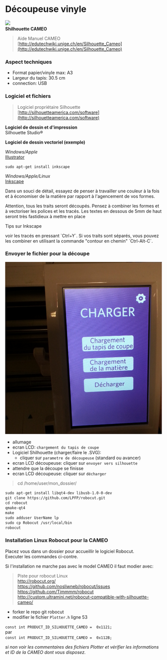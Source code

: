 # Découpeuse vinyle

![](http://www.silhcdn.com/2/i/regions/2/logo.png)  
**Shilhouette CAMEO**

>Aide Manuel CAMEO  
>[http://edutechwiki.unige.ch/en/Silhouette_Cameo](http://edutechwiki.unige.ch/en/Silhouette_Cameo)

### Aspect techniques

* Format papier/vinyle max: A3
* Largeur du tapis: 30.5 cm
* connection: USB

### Logiciel et fichiers

>Logiciel propriétaire Silhouette  
>[http://silhouetteamerica.com/software](http://silhouetteamerica.com/software)

**Logiciel de dessin et d'impression**  
Silhouette Studio®

**Logiciel de dessin vectoriel (exemple)**

*Windows/Apple*  
[Illustrator](http://www.adobe.com/fr/products/illustrator.html)

```shell
sudo apt-get install inkscape
```

*Windows/Apple/Linux*  
[Inkscape](https://inkscape.org/fr/telecharger/)

Dans un souci de détail, essayez de penser à travailler une couleur à la fois et à économiser de la matière par rapport à l'agencement de vos formes.
<aside class="warning">
Attention, tous les traits seront découpés.  
Pensez à combiner les formes et à vectoriser les polices et les tracés.  
Les textes en dessous de 5mm de haut seront très fastidieux à mettre en place
</aside>

Tips sur Inkscape
<aside class="notice">
voir les tracés en pressant `Ctrl+Y`.  
Si vos traits sont séparés, vous pouvez les combiner en utilisant la commande "contour en chemin" `Ctrl-Alt-C`.
</aside>

### Envoyer le fichier pour la découpe

![repetier3D](../images/cameo/cameo_lcd.jpg)

* allumage
* ecran LCD: `chargement du tapis de coupe`
* Logiciel Shilhouette (charger/faire le .SVG):
  - cliquer sur `parametre de découpeuse` (standard ou avancer)
* ecran LCD découpeuse: cliquer sur `envoyer vers silhouette`
* attendre que la découpe se finisse
* ecran LCD découpeuse: cliquer sur `décharger`

> cd /home/user/mon_dossier/

```shell
sudo apt-get install libqt4-dev libusb-1.0-0-dev
git clone https://github.com/LPFP/robocut.git
cd robocut
qmake-qt4
make
sudo adduser UserName lp
sudo cp Robocut /usr/local/bin
robocut
```

### Installation Linux Robocut pour la CAMEO

Placez vous dans un dossier pour accueillir le logiciel Robocut.  
Executer les commandes ci-contre.

Si l'installation ne marche pas avec le model CAMEO
il faut modier avec:

>Piste pour robocut Linux  
>http://robocut.org/  
>https://github.com/nosliwneb/robocut/issues  
>https://github.com/Timmmm/robocut  
>http://custom.ultramini.net/robocut-compatible-with-silhouette-cameo/

* forker le repo git robocut
* modifier le fichier `Plotter.h` ligne 53

`const int PRODUCT_ID_SILHOUETTE_CAMEO =  0x1121;`  
par  
`const int PRODUCT_ID_SILHOUETTE_CAMEO =  0x112B;`

*si non voir les commentaires des fichiers Plotter et vérifier les informations et ID de la CAMEO dont vous disposez.*
